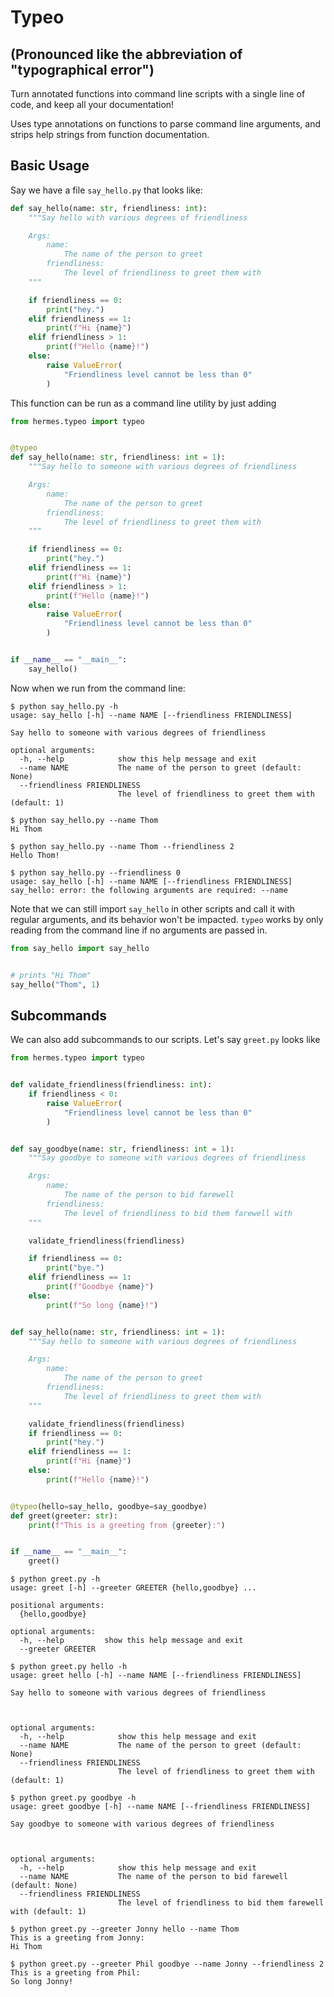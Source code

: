 # Typeo
## (Pronounced like the abbreviation of "typographical error")
Turn annotated functions into command line scripts with a single line of code, and keep all your documentation!

Uses type annotations on functions to parse command line arguments, and strips help strings from function documentation.


## Basic Usage

Say we have a file `say_hello.py` that looks like:
```python
def say_hello(name: str, friendliness: int):
    """Say hello with various degrees of friendliness

    Args:
        name:
            The name of the person to greet
        friendliness:
            The level of friendliness to greet them with
    """

    if friendliness == 0:
        print("hey.")
    elif friendliness == 1:
        print(f"Hi {name}")
    elif friendliness > 1:
        print(f"Hello {name}!")
    else:
        raise ValueError(
            "Friendliness level cannot be less than 0"
        )
```

This function can be run as a command line utility by just adding

```python
from hermes.typeo import typeo


@typeo
def say_hello(name: str, friendliness: int = 1):
    """Say hello to someone with various degrees of friendliness

    Args:
        name:
            The name of the person to greet
        friendliness:
            The level of friendliness to greet them with
    """

    if friendliness == 0:
        print("hey.")
    elif friendliness == 1:
        print(f"Hi {name}")
    elif friendliness > 1:
        print(f"Hello {name}!")
    else:
        raise ValueError(
            "Friendliness level cannot be less than 0"
        )


if __name__ == "__main__":
    say_hello()
```

Now when we run from the command line:
```console
$ python say_hello.py -h
usage: say_hello [-h] --name NAME [--friendliness FRIENDLINESS]

Say hello to someone with various degrees of friendliness

optional arguments:
  -h, --help            show this help message and exit
  --name NAME           The name of the person to greet (default: None)
  --friendliness FRIENDLINESS
                        The level of friendliness to greet them with (default: 1)

$ python say_hello.py --name Thom
Hi Thom

$ python say_hello.py --name Thom --friendliness 2
Hello Thom!

$ python say_hello.py --friendliness 0
usage: say_hello [-h] --name NAME [--friendliness FRIENDLINESS]
say_hello: error: the following arguments are required: --name
```

Note that we can still import `say_hello` in other scripts and call it with regular arguments, and its behavior won't be impacted. `typeo` works by only reading from the command line if no arguments are passed in.

```python
from say_hello import say_hello


# prints "Hi Thom"
say_hello("Thom", 1)
```

## Subcommands

We can also add subcommands to our scripts. Let's say `greet.py` looks like

```python
from hermes.typeo import typeo


def validate_friendliness(friendliness: int):
    if friendliness < 0:
        raise ValueError(
            "Friendliness level cannot be less than 0"
        )


def say_goodbye(name: str, friendliness: int = 1):
    """Say goodbye to someone with various degrees of friendliness

    Args:
        name:
            The name of the person to bid farewell
        friendliness:
            The level of friendliness to bid them farewell with
    """

    validate_friendliness(friendliness)

    if friendliness == 0:
        print("bye.")
    elif friendliness == 1:
        print(f"Goodbye {name}")
    else:
        print(f"So long {name}!")


def say_hello(name: str, friendliness: int = 1):
    """Say hello to someone with various degrees of friendliness

    Args:
        name:
            The name of the person to greet
        friendliness:
            The level of friendliness to greet them with
    """

    validate_friendliness(friendliness)
    if friendliness == 0:
        print("hey.")
    elif friendliness == 1:
        print(f"Hi {name}")
    else:
        print(f"Hello {name}!")


@typeo(hello=say_hello, goodbye=say_goodbye)
def greet(greeter: str):
    print(f"This is a greeting from {greeter}:")


if __name__ == "__main__":
    greet()
```

```console
$ python greet.py -h
usage: greet [-h] --greeter GREETER {hello,goodbye} ...

positional arguments:
  {hello,goodbye}

optional arguments:
  -h, --help         show this help message and exit
  --greeter GREETER

$ python greet.py hello -h
usage: greet hello [-h] --name NAME [--friendliness FRIENDLINESS]

Say hello to someone with various degrees of friendliness



optional arguments:
  -h, --help            show this help message and exit
  --name NAME           The name of the person to greet (default: None)
  --friendliness FRIENDLINESS
                        The level of friendliness to greet them with (default: 1)

$ python greet.py goodbye -h
usage: greet goodbye [-h] --name NAME [--friendliness FRIENDLINESS]

Say goodbye to someone with various degrees of friendliness



optional arguments:
  -h, --help            show this help message and exit
  --name NAME           The name of the person to bid farewell (default: None)
  --friendliness FRIENDLINESS
                        The level of friendliness to bid them farewell with (default: 1)

$ python greet.py --greeter Jonny hello --name Thom
This is a greeting from Jonny:
Hi Thom

$ python greet.py --greeter Phil goodbye --name Jonny --friendliness 2
This is a greeting from Phil:
So long Jonny!
```
